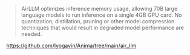 
> AirLLM optimizes inference memory usage, allowing 70B large language models to run inference on a single 4GB GPU card. No quantization, distillation, pruning or other model compression techniques that would result in degraded model performance are needed.
 
https://github.com/lyogavin/Anima/tree/main/air_llm